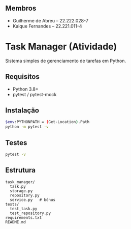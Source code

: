 ## Membros
- Guilherme de Abreu – 22.222.028-7  
- Kaique Fernandes – 22.221.011-4  

# Task Manager (Atividade)

Sistema simples de gerenciamento de tarefas em Python.

## Requisitos
- Python 3.8+
- pytest / pytest-mock

## Instalação
```bash
$env:PYTHONPATH = (Get-Location).Path
python -m pytest -v
```

## Testes
```bash
pytest -v
```

## Estrutura
```
task_manager/
  task.py
  storage.py
  repository.py
  service.py   # bônus
tests/
  test_task.py
  test_repository.py
requirements.txt
README.md
```

